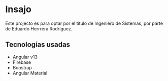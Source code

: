 # Insajo

Este projecto es para optar por el título de Ingeniero de Sistemas, 
por parte de Eduardo Herrrera Rodriguez.

## Tecnologías usadas

- Angular v13
- Firebase
- Boostrap
- Angular Material